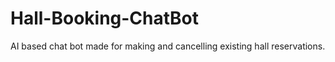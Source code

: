 # Hall-Booking-ChatBot
AI based chat bot made for making and cancelling existing hall reservations.
